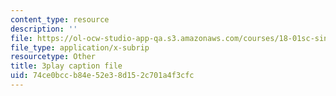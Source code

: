 ```yaml
---
content_type: resource
description: ''
file: https://ol-ocw-studio-app-qa.s3.amazonaws.com/courses/18-01sc-single-variable-calculus-fall-2010/74ce0bccb84e52e38d152c701a4f3cfc_wOHrNt9ScYs.vtt
file_type: application/x-subrip
resourcetype: Other
title: 3play caption file
uid: 74ce0bcc-b84e-52e3-8d15-2c701a4f3cfc
---
```

